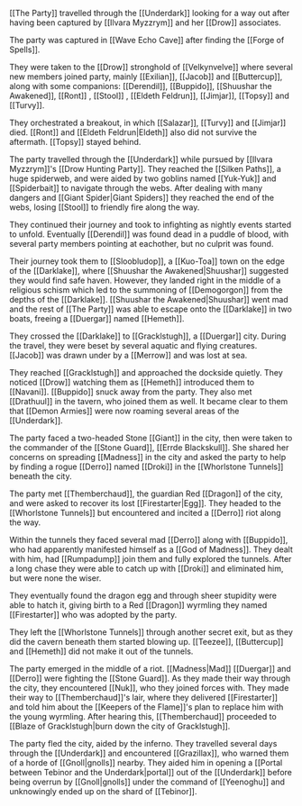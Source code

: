 [[The Party]] travelled through the [[Underdark]] looking for a way out after having been captured by [[Ilvara Myzzrym]] and her [[Drow]] associates.

The party was captured in [[Wave Echo Cave]] after finding the [[Forge of Spells]].

They were taken to the [[Drow]] stronghold of [[Velkynvelve]] where several new members joined party, mainly [[Exilian]], [[Jacob]] and [[Buttercup]], along with some companions: [[Derendil]], [[Buppido]], [[Shuushar the Awakened]], [[Ront]] , [[Stool]] , [[Eldeth Feldrun]], [[Jimjar]], [[Topsy]] and [[Turvy]].

They orchestrated a breakout, in which [[Salazar]], [[Turvy]] and [[Jimjar]] died. [[Ront]] and [[Eldeth Feldrun|Eldeth]] also did not survive the aftermath. [[Topsy]] stayed behind.

The party travelled through the [[Underdark]] while pursued by [[Ilvara Myzzrym]]'s [[Drow Hunting Party]]. They reached the [[Silken Paths]], a huge spiderweb, and were aided by two goblins named [[Yuk-Yuk]] and [[Spiderbait]] to navigate through the webs. After dealing with many dangers and [[Giant Spider|Giant Spiders]] they reached the end of the webs, losing [[Stool]] to friendly fire along the way.

They continued their journey and took to infighting as nightly events started to unfold. Eventually [[Derendil]] was found dead in a puddle of blood, with several party members pointing at eachother, but no culprit was found.

Their journey took them to [[Sloobludop]], a [[Kuo-Toa]] town on the edge of the [[Darklake]], where [[Shuushar the Awakened|Shuushar]] suggested they would find safe haven. However, they landed right in the middle of a religious schism which led to the summoning of [[Demogorgon]] from the depths of the [[Darklake]]. [[Shuushar the Awakened|Shuushar]] went mad and the rest of [[The Party]] was able to escape onto the [[Darklake]] in two boats, freeing a [[Duergar]] named [[Hemeth]].

They crossed the [[Darklake]] to [[Gracklstugh]], a [[Duergar]] city. During the travel, they were beset by several aquatic and flying creatures. [[Jacob]] was drawn under by a [[Merrow]] and was lost at sea.

They reached [[Gracklstugh]] and approached the dockside quietly. They noticed [[Drow]] watching them as [[Hemeth]] introduced them to [[Navani]]. [[Buppido]] snuck away from the party. They also met [[Drathuul]] in the tavern, who joined them as well. It became clear to them that [[Demon Armies]] were now roaming several areas of the [[Underdark]].

The party faced a two-headed Stone [[Giant]] in the city, then were taken to the commander of the [[Stone Guard]], [[Errde Blackskull]]. She shared her concerns on spreading [[Madness]] in the city and asked the party to help by finding a rogue [[Derro]] named [[Droki]] in the [[Whorlstone Tunnels]] beneath the city.

The party met [[Themberchaud]], the guardian Red [[Dragon]] of the city, and were asked to recover its lost [[Firestarter|Egg]]. They headed to the [[Whorlstone Tunnels]] but encountered and incited a [[Derro]] riot along the way.

Within the tunnels they faced several mad [[Derro]] along with [[Buppido]], who had apparently manifested himself as a [[God of Madness]]. They dealt with him, had [[Rumpadump]] join them and fully explored the tunnels. After a long chase they were able to catch up with [[Droki]] and eliminated him, but were none the wiser.

They eventually found the dragon egg and through sheer stupidity were able to hatch it, giving birth to a Red [[Dragon]] wyrmling they named [[Firestarter]] who was adopted by the party.

They left the [[Whorlstone Tunnels]] through another secret exit, but as they did the cavern beneath them started blowing up. [[Teezee]], [[Buttercup]] and [[Hemeth]] did not make it out of the tunnels.

The party emerged in the middle of a riot. [[Madness|Mad]] [[Duergar]] and [[Derro]] were fighting the [[Stone Guard]]. As they made their way through the city, they encountered [[Nuk]], who they joined forces with. They made their way to [[Themberchaud]]'s lair, where they delivered [[Firestarter]] and told him about the [[Keepers of the Flame]]'s plan to replace him with the young wyrmling. After hearing this, [[Themberchaud]] proceeded to [[Blaze of Gracklstugh|burn down the city of Gracklstugh]].

The party fled the city, aided by the inferno. They travelled several days through the [[Underdark]] and encountered [[Grazillax]], who warned them of a horde of [[Gnoll|gnolls]] nearby. They aided him in opening a [[Portal between Tebinor and the Underdark|portal]] out of the [[Underdark]] before being overrun by [[Gnoll|gnolls]] under the command of [[Yeenoghu]] and unknowingly ended up on the shard of [[Tebinor]].